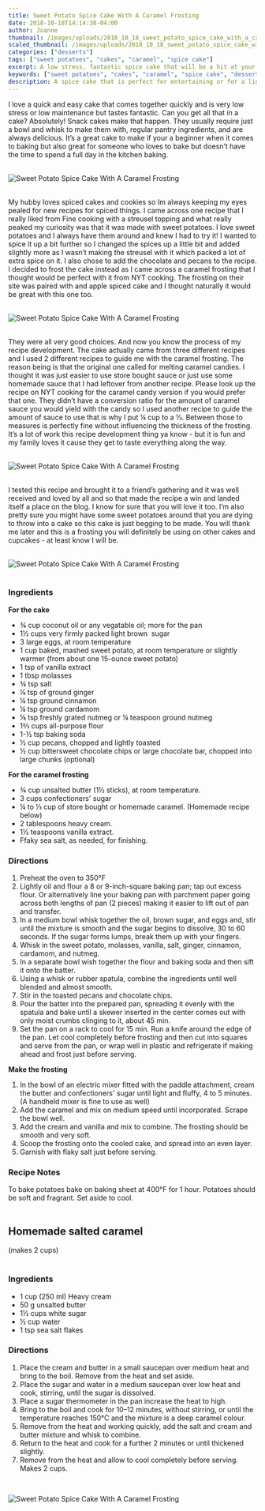 ```yaml
---
title: Sweet Potato Spice Cake With A Caramel Frosting
date: 2018-10-18T14:14:38-04:00
author: Joanne
thumbnail: /images/uploads/2018_10_18_sweet_potato_spice_cake_with_a_caramel_frosting_1.jpg
scaled_thumbnail: /images/uploads/2018_10_18_sweet_potato_spice_cake_with_a_caramel_frosting_0.jpg
categories: ["desserts"]
tags: ["sweet potatoes", "cakes", "caramel", "spice cake"]
excerpt: A low stress, fantastic spice cake that will be a hit at your next tea party
keywords: ["sweet potatoes", "cakes", "caramel", "spice cake", "desserts", "cake", "sweets", "tea cakes"]
description: A spice cake that is perfect for entertaining or for a light afternoon snack. This sweet potato spice cake is drizzled with a sweet caramel frosting and flakes of sea salt. Easy to make and even easier to eat
---
```


I love a quick and easy cake that comes together quickly and is very low stress or low maintenance but tastes fantastic. Can you get all that in a cake? Absolutely! Snack cakes make that happen. They usually require just a bowl and whisk to make them with, regular pantry ingredients, and are always delicious. It’s a great cake to make if your a beginner when it comes to baking but also great for someone who loves to bake but doesn’t have the time to spend a full day in the kitchen baking.
</br>
</br>

![Sweet Potato Spice Cake With A Caramel Frosting](/images/uploads/2018_10_18_sweet_potato_spice_cake_with_a_caramel_frosting_2.jpg)
</br>
</br>

My hubby loves spiced cakes and cookies so Im always keeping my eyes pealed for new recipes for spiced things. I came across one recipe that I really liked from Fine cooking with a streusel topping and what really peaked my curiosity was that it was made with sweet potatoes. I love sweet potatoes and I always have them around and knew I had to try it! I wanted to spice it up a bit further so I changed the spices up a little bit and added slightly more as I wasn’t making the streusel with it which packed a lot of extra spice on it. I also chose to add the chocolate and pecans to the recipe. I decided to frost the cake instead as I came across a caramel frosting that I thought would be perfect with it from NYT cooking. The frosting on their site was paired with and apple spiced cake and I thought naturally it would be great with this one too.
</br>
</br>

![Sweet Potato Spice Cake With A Caramel Frosting](/images/uploads/2018_10_18_sweet_potato_spice_cake_with_a_caramel_frosting_3.jpg)
</br>
</br>

They were all very good choices. And now you know the process of my recipe development. The cake actually came from three different recipes and I used 2 different recipes to guide me with the caramel frosting. The reason being is that the original one called for melting caramel candies. I thought it was just easier to use store bought sauce or just use some homemade sauce that I had leftover from another recipe.  Please look up the recipe on NYT cooking for the caramel candy version if you would prefer that one. They didn’t have a conversion ratio for the amount of caramel sauce you would yield with the candy so I used another recipe to guide the amount of sauce to use that is why I put &frac14; cup to a &frac13;.  Between those to measures is perfectly fine without influencing the thickness of the frosting. It’s a lot of work this recipe development thing ya know - but it is fun and my family loves it cause they get to taste everything along the way.
</br>
</br>

![Sweet Potato Spice Cake With A Caramel Frosting](/images/uploads/2018_10_18_sweet_potato_spice_cake_with_a_caramel_frosting_4.jpg)
</br>
</br>

I tested this recipe and brought it to a friend’s gathering and it was well received and loved by all and so that made the recipe a win and landed itself a place on the blog. I know for sure that you will love it too.  I’m also pretty sure you might have some sweet potatoes around that you are dying to throw into a cake so this cake is just begging to be made. You will thank me later and this is a frosting you will definitely be using on other cakes and cupcakes -  at least know I will be. 
</br>
</br>

![Sweet Potato Spice Cake With A Caramel Frosting](/images/uploads/2018_10_18_sweet_potato_spice_cake_with_a_caramel_frosting_5.jpg)
</br>
</br>

### Ingredients

__For the cake__

* &frac34; cup coconut oil or any vegatable oil; more for the pan
* 1&frac12; cups very firmly packed light brown  sugar
* 3 large eggs, at room temperature
* 1 cup baked, mashed sweet potato, at room temperature or slightly warmer (from about one 15-ounce sweet potato)
* 1 tsp of vanilla extract
* 1 tbsp molasses
* &frac34; tsp salt
* &frac14; tsp of ground ginger 
* &frac14; tsp ground cinnamon
* &frac14; tsp ground cardamom
* &frac18; tsp freshly grated nutmeg or &frac14; teaspoon ground nutmeg
* 1&frac23; cups all-purpose flour
* 1-&frac12; tsp baking soda
* &frac12; cup pecans, chopped and lightly toasted 
* &frac12; cup bittersweet chocolate chips or large chocolate bar, chopped into large chunks (optional)

__For the caramel frosting__

* ¾ cup unsalted butter (1&frac12; sticks), at room temperature. 
* 3 cups confectioners' sugar
* &frac14; to &frac13; cup of store bought or homemade caramel. (Homemade recipe below) 
* 2 tablespoons heavy cream. 
* 1½ teaspoons vanilla extract. 
* Ffaky sea salt, as needed, for finishing.

### Directions

1. Preheat the oven to 350°F 
1. Lightly oil and flour a 8 or 9-inch-square baking pan; tap out excess flour. Or alternatively line your baking pan with parchment paper going across both lengths of pan (2 pieces) making it easier to lift out of pan and transfer. 
1. In a medium bowl whisk together the oil, brown sugar, and eggs and, stir until the mixture is smooth and the sugar begins to dissolve, 30 to 60 seconds. If the sugar forms lumps, break them up with your fingers. 
1. Whisk in the sweet potato, molasses, vanilla, salt, ginger, cinnamon, cardamom, and nutmeg. 
1. In a separate bowl wish together the flour and baking soda and then sift it onto the batter. 
1. Using a whisk or rubber spatula, combine the ingredients until well blended and almost smooth.
1. Stir in the toasted pecans and chocolate chips. 
1. Pour the batter into the prepared pan, spreading it evenly with the spatula and bake until a skewer inserted in the center comes out with only moist crumbs clinging to it, about 45 min. 
1. Set the pan on a rack to cool for 15 min. Run a knife around the edge of the pan. Let cool completely before frosting and then cut into squares and serve from the pan, or wrap well in plastic and refrigerate if making ahead and frost just before serving.

__Make the frosting__

1. In the bowl of an electric mixer fitted with the paddle attachment, cream the butter and confectioners' sugar until light and fluffy, 4 to 5 minutes. (A handheld mixer is fine to use as well) 
1. Add the caramel and mix on medium speed until incorporated. Scrape the bowl well.
1. Add the cream and vanilla and mix to combine. The frosting should be smooth and very soft. 
1. Scoop the frosting onto the cooled cake, and spread into an even layer. 
1. Garnish with flaky salt just before serving.

### Recipe Notes
To bake potatoes bake on baking sheet at 400&deg;F for 1 hour. Potatoes should be soft and fragrant. Set aside to cool.
</br>
</br>

## Homemade salted caramel 
(makes 2 cups)
</br>
</br>

### Ingredients

* 1 cup (250 ml) Heavy cream
* 50 g unsalted butter
* 1½ cups white sugar
* ½ cup water
* 1 tsp sea salt flakes

### Directions 

1. Place the cream and butter in a small saucepan over medium heat and bring to the boil. Remove from the heat and set aside.
2. Place the sugar and water in a medium saucepan over low heat and cook, stirring, until the sugar is dissolved. 
3. Place a sugar thermometer in the pan increase the heat to high. 
4. Bring to the boil and cook for 10–12 minutes, without stirring, or until the temperature reaches 150°C and the mixture is a deep caramel colour. 
5. Remove from the heat and working quickly, add the salt and cream and butter mixture and whisk to combine. 
6. Return to the heat and cook for a further 2 minutes or until thickened slightly. 
7. Remove from the heat and allow to cool completely before serving. Makes 2 cups.
</br>

![Sweet Potato Spice Cake With A Caramel Frosting](/images/uploads/2018_10_18_sweet_potato_spice_cake_with_a_caramel_frosting_6.jpg)

